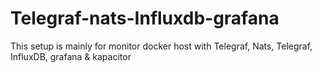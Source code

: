 # Telegraf-nats-Influxdb-grafana
This setup is mainly for monitor docker host with Telegraf, Nats, Telegraf, InfluxDB, grafana &amp; kapacitor
